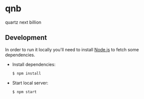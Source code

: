 qnb
===

quartz next billion

## Development

In order to run it locally you'll need to install [Node.js](http://nodejs.org/) to fetch some dependencies.

* Install dependencies:

    ```sh
    $ npm install
    ```

* Start local server:

    ```sh
    $ npm start
    ```
